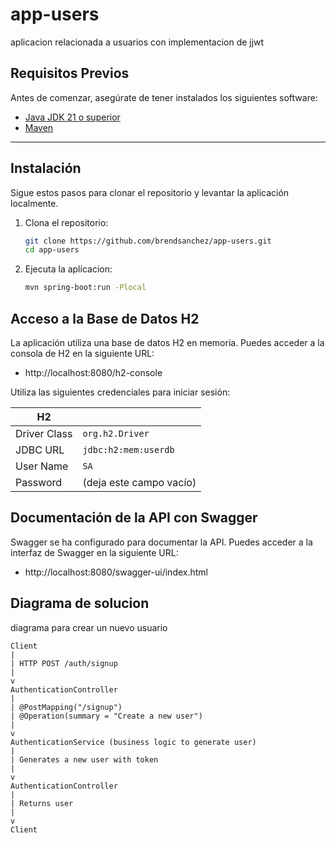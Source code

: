 # app-users

aplicacion relacionada a usuarios con implementacion de jjwt

## Requisitos Previos

Antes de comenzar, asegúrate de tener instalados los siguientes software:

- [Java JDK 21 o superior](https://adoptium.net/temurin/releases/)
- [Maven](https://maven.apache.org/download.cgi)

---

## Instalación

Sigue estos pasos para clonar el repositorio y levantar la aplicación localmente.

1. Clona el repositorio:

   ```sh
   git clone https://github.com/brendsanchez/app-users.git
   cd app-users

2. Ejecuta la aplicacion:

   ```sh
   mvn spring-boot:run -Plocal

## Acceso a la Base de Datos H2

La aplicación utiliza una base de datos H2 en memoria. Puedes acceder a la consola de H2 en la siguiente URL:

- http://localhost:8080/h2-console

Utiliza las siguientes credenciales para iniciar sesión:

| H2           |                         | 
|--------------|-------------------------|
| Driver Class | `org.h2.Driver`         |
| JDBC URL     | `jdbc:h2:mem:userdb`    |
| User Name    | `SA`                    |
| Password     | (deja este campo vacío) |

## Documentación de la API con Swagger

Swagger se ha configurado para documentar la API. Puedes acceder a la interfaz de Swagger en la siguiente URL:

- http://localhost:8080/swagger-ui/index.html

## Diagrama de solucion
diagrama para crear un nuevo usuario

```
Client
|
| HTTP POST /auth/signup
|
v
AuthenticationController
|
| @PostMapping("/signup")
| @Operation(summary = "Create a new user")
|
v
AuthenticationService (business logic to generate user)
|
| Generates a new user with token
|
v
AuthenticationController
|
| Returns user
|
v
Client
